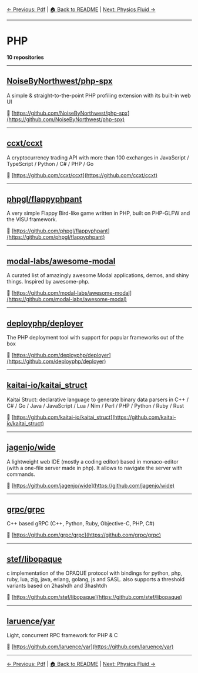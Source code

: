 [← Previous: Pdf](pdf.txt) | [🏠 Back to README](../README.md) | [Next: Physics Fluid →](physics-fluid.txt)

---

# PHP

**10 repositories**

---

## [NoiseByNorthwest/php-spx](https://github.com/NoiseByNorthwest/php-spx)

A simple & straight-to-the-point PHP profiling extension with its built-in web UI

🔗 [https://github.com/NoiseByNorthwest/php-spx](https://github.com/NoiseByNorthwest/php-spx)

---

## [ccxt/ccxt](https://github.com/ccxt/ccxt)

A cryptocurrency trading API with more than 100 exchanges in JavaScript / TypeScript / Python / C# / PHP / Go

🔗 [https://github.com/ccxt/ccxt](https://github.com/ccxt/ccxt)

---

## [phpgl/flappyphpant](https://github.com/phpgl/flappyphpant)

A very simple Flappy Bird-like game written in PHP, built on PHP-GLFW and the VISU framework.

🔗 [https://github.com/phpgl/flappyphpant](https://github.com/phpgl/flappyphpant)

---

## [modal-labs/awesome-modal](https://github.com/modal-labs/awesome-modal)

A curated list of amazingly awesome Modal applications, demos, and shiny things. Inspired by awesome-php.

🔗 [https://github.com/modal-labs/awesome-modal](https://github.com/modal-labs/awesome-modal)

---

## [deployphp/deployer](https://github.com/deployphp/deployer)

The PHP deployment tool with support for popular frameworks out of the box

🔗 [https://github.com/deployphp/deployer](https://github.com/deployphp/deployer)

---

## [kaitai-io/kaitai_struct](https://github.com/kaitai-io/kaitai_struct)

Kaitai Struct: declarative language to generate binary data parsers in C++ / C# / Go / Java / JavaScript / Lua / Nim / Perl / PHP / Python / Ruby / Rust

🔗 [https://github.com/kaitai-io/kaitai_struct](https://github.com/kaitai-io/kaitai_struct)

---

## [jagenjo/wide](https://github.com/jagenjo/wide)

A lightweight web IDE (mostly a coding editor) based in monaco-editor (with a one-file server made in php). It allows to navigate the server with commands.

🔗 [https://github.com/jagenjo/wide](https://github.com/jagenjo/wide)

---

## [grpc/grpc](https://github.com/grpc/grpc)

C++ based gRPC (C++, Python, Ruby, Objective-C, PHP, C#)

🔗 [https://github.com/grpc/grpc](https://github.com/grpc/grpc)

---

## [stef/libopaque](https://github.com/stef/libopaque)

c implementation of the OPAQUE protocol with bindings for python, php, ruby, lua, zig, java, erlang, golang, js and SASL. also supports a threshold variants based on 2hashdh and 3hashtdh

🔗 [https://github.com/stef/libopaque](https://github.com/stef/libopaque)

---

## [laruence/yar](https://github.com/laruence/yar)

Light, concurrent RPC framework for PHP & C

🔗 [https://github.com/laruence/yar](https://github.com/laruence/yar)

---


[← Previous: Pdf](pdf.txt) | [🏠 Back to README](../README.md) | [Next: Physics Fluid →](physics-fluid.txt)
